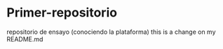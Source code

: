 # Primer-repositorio
repositorio de ensayo (conociendo la plataforma)
this is a change on my README.md
